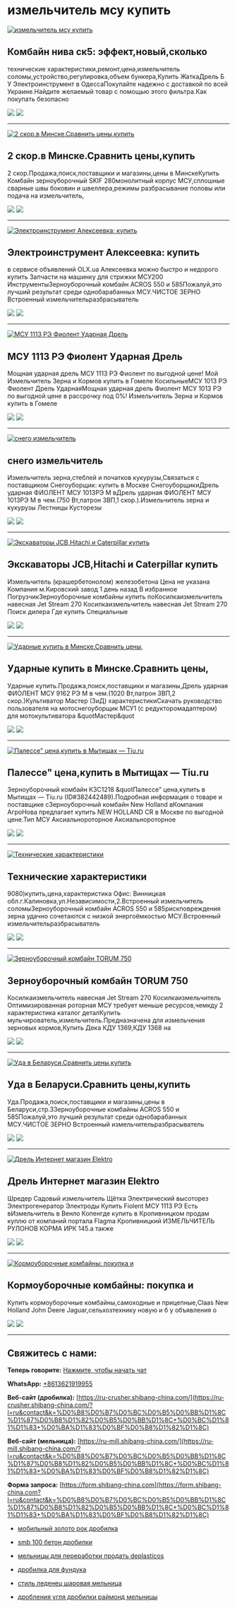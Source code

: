 # измельчитель мсу купить

<a href="https://swt.shibang-china.com/?n=lxq&l=ru&img&k=%D0%B8%D0%B7%D0%BC%D0%B5%D0%BB%D1%8C%D1%87%D0%B8%D1%82%D0%B5%D0%BB%D1%8C+%D0%BC%D1%81%D1%83+%D0%BA%D1%83%D0%BF%D0%B8%D1%82%D1%8C" target="_blank">![измельчитель мсу купить](http://static.shibang-china.com/all-800x300/1510.jpg)</a>

## Комбайн нива ск5: эффект,новый,сколько
технические характеристики,ремонт,цена,измельчитель соломы,устройство,регулировка,объем бункера,Купить ЖаткаДрель Б У Электроинструмент в ОдессаПокупайте надежно с доставкой по всей Украине.Найдите желаемый товар с помощью этого фильтра.Как покупать безопасно


<a href="https://whatsapp.shibangsoft.com/WhatsApp.php" target="_blank" title="WhatsApp">![](http://static.shibang-china.com/icon/whatsapp.png)</a> <a href="https://swt.shibang-china.com/?n=lxq&l=ru&icon&k=%D0%B8%D0%B7%D0%BC%D0%B5%D0%BB%D1%8C%D1%87%D0%B8%D1%82%D0%B5%D0%BB%D1%8C+%D0%BC%D1%81%D1%83+%D0%BA%D1%83%D0%BF%D0%B8%D1%82%D1%8C" target="_blank">![](http://static.shibang-china.com/icon/chat-ru.png)</a>

---

<a href="https://swt.shibang-china.com/?n=lxq&l=ru&img&k=%D0%B8%D0%B7%D0%BC%D0%B5%D0%BB%D1%8C%D1%87%D0%B8%D1%82%D0%B5%D0%BB%D1%8C+%D0%BC%D1%81%D1%83+%D0%BA%D1%83%D0%BF%D0%B8%D1%82%D1%8C" target="_blank">![2 скор.в Минске.Сравнить цены,купить](http://static.shibang-china.com/all-800x300/1396.jpg)</a>

## 2 скор.в Минске.Сравнить цены,купить
2 скор.Продажа,поиск,поставщики и магазины,цены в МинскеКупить Комбайн зерноуборочный SKIF 280монолитный корпус МСУ,сплошные сварные швы боковин и швеллера,режимы разбрасывание половы или подача на измельчитель,


<a href="https://whatsapp.shibangsoft.com/WhatsApp.php" target="_blank" title="WhatsApp">![](http://static.shibang-china.com/icon/whatsapp.png)</a> <a href="https://swt.shibang-china.com/?n=lxq&l=ru&icon&k=%D0%B8%D0%B7%D0%BC%D0%B5%D0%BB%D1%8C%D1%87%D0%B8%D1%82%D0%B5%D0%BB%D1%8C+%D0%BC%D1%81%D1%83+%D0%BA%D1%83%D0%BF%D0%B8%D1%82%D1%8C" target="_blank">![](http://static.shibang-china.com/icon/chat-ru.png)</a>

---

<a href="https://swt.shibang-china.com/?n=lxq&l=ru&img&k=%D0%B8%D0%B7%D0%BC%D0%B5%D0%BB%D1%8C%D1%87%D0%B8%D1%82%D0%B5%D0%BB%D1%8C+%D0%BC%D1%81%D1%83+%D0%BA%D1%83%D0%BF%D0%B8%D1%82%D1%8C" target="_blank">![Электроинструмент Алексеевка: купить](http://static.shibang-china.com/all-800x300/965.jpg)</a>

## Электроинструмент Алексеевка: купить
в сервисе объявлений OLX.ua Алексеевка можно быстро и недорого купить Запчасти на машинку для стрижки МСУ200 ИнструментыЗерноуборочный комбайн ACROS 550 и 585Пожалуй,это лучший результат среди однобарабанных МСУ.ЧИСТОЕ ЗЕРНО Встроенный измельчительразбрасыватель


<a href="https://whatsapp.shibangsoft.com/WhatsApp.php" target="_blank" title="WhatsApp">![](http://static.shibang-china.com/icon/whatsapp.png)</a> <a href="https://swt.shibang-china.com/?n=lxq&l=ru&icon&k=%D0%B8%D0%B7%D0%BC%D0%B5%D0%BB%D1%8C%D1%87%D0%B8%D1%82%D0%B5%D0%BB%D1%8C+%D0%BC%D1%81%D1%83+%D0%BA%D1%83%D0%BF%D0%B8%D1%82%D1%8C" target="_blank">![](http://static.shibang-china.com/icon/chat-ru.png)</a>

---

<a href="https://swt.shibang-china.com/?n=lxq&l=ru&img&k=%D0%B8%D0%B7%D0%BC%D0%B5%D0%BB%D1%8C%D1%87%D0%B8%D1%82%D0%B5%D0%BB%D1%8C+%D0%BC%D1%81%D1%83+%D0%BA%D1%83%D0%BF%D0%B8%D1%82%D1%8C" target="_blank">![МСУ 1113 РЭ Фиолент Ударная Дрель](http://static.shibang-china.com/all-800x300/612.jpg)</a>

## МСУ 1113 РЭ Фиолент Ударная Дрель
Мощная ударная дрель МСУ 1113 РЭ Фиолент по выгодной цене! Мой Измельчитель Зерна и Кормов купить в Гомеле КосильныеМСУ 1013 РЭ Фиолент Дрель УдарнаяМощная ударная дрель Фиолент МСУ 1013 РЭ по выгодной цене в рассрочку под 0%! Измельчитель Зерна и Кормов купить в Гомеле


<a href="https://whatsapp.shibangsoft.com/WhatsApp.php" target="_blank" title="WhatsApp">![](http://static.shibang-china.com/icon/whatsapp.png)</a> <a href="https://swt.shibang-china.com/?n=lxq&l=ru&icon&k=%D0%B8%D0%B7%D0%BC%D0%B5%D0%BB%D1%8C%D1%87%D0%B8%D1%82%D0%B5%D0%BB%D1%8C+%D0%BC%D1%81%D1%83+%D0%BA%D1%83%D0%BF%D0%B8%D1%82%D1%8C" target="_blank">![](http://static.shibang-china.com/icon/chat-ru.png)</a>

---

<a href="https://swt.shibang-china.com/?n=lxq&l=ru&img&k=%D0%B8%D0%B7%D0%BC%D0%B5%D0%BB%D1%8C%D1%87%D0%B8%D1%82%D0%B5%D0%BB%D1%8C+%D0%BC%D1%81%D1%83+%D0%BA%D1%83%D0%BF%D0%B8%D1%82%D1%8C" target="_blank">![снего измельчитель](http://static.shibang-china.com/all-800x300/211.jpg)</a>

## снего измельчитель
Измельчитель зерна,стеблей и початков кукурузы,Связаться с поставщиком Снегоуборщик: купить в Москве СнегоуборщикиДрель ударная ФИОЛЕНТ МСУ 1013РЭ М вДрель ударная ФИОЛЕНТ МСУ 1013РЭ М в чем.(750 Вт,патрон ЗВП,1 скор.).Измельчитель зерна и кукурузы Лестницы Кусторезы


<a href="https://whatsapp.shibangsoft.com/WhatsApp.php" target="_blank" title="WhatsApp">![](http://static.shibang-china.com/icon/whatsapp.png)</a> <a href="https://swt.shibang-china.com/?n=lxq&l=ru&icon&k=%D0%B8%D0%B7%D0%BC%D0%B5%D0%BB%D1%8C%D1%87%D0%B8%D1%82%D0%B5%D0%BB%D1%8C+%D0%BC%D1%81%D1%83+%D0%BA%D1%83%D0%BF%D0%B8%D1%82%D1%8C" target="_blank">![](http://static.shibang-china.com/icon/chat-ru.png)</a>

---

<a href="https://swt.shibang-china.com/?n=lxq&l=ru&img&k=%D0%B8%D0%B7%D0%BC%D0%B5%D0%BB%D1%8C%D1%87%D0%B8%D1%82%D0%B5%D0%BB%D1%8C+%D0%BC%D1%81%D1%83+%D0%BA%D1%83%D0%BF%D0%B8%D1%82%D1%8C" target="_blank">![Экскаваторы JCB,Hitachi и Caterpillar купить](http://static.shibang-china.com/all-800x300/1077.jpg)</a>

## Экскаваторы JCB,Hitachi и Caterpillar купить
Измельчитель (крашербетонолом) железобетона Цена не указана Компания м.Кировский завод 1 день назад В избранное ПогрузчикЗерноуборочные комбайны купить поКосилкаизмельчитель навесная Jet Stream 270 Косилкаизмельчитель навесная Jet Stream 270 Поиск дилера Где купить Специальные


<a href="https://whatsapp.shibangsoft.com/WhatsApp.php" target="_blank" title="WhatsApp">![](http://static.shibang-china.com/icon/whatsapp.png)</a> <a href="https://swt.shibang-china.com/?n=lxq&l=ru&icon&k=%D0%B8%D0%B7%D0%BC%D0%B5%D0%BB%D1%8C%D1%87%D0%B8%D1%82%D0%B5%D0%BB%D1%8C+%D0%BC%D1%81%D1%83+%D0%BA%D1%83%D0%BF%D0%B8%D1%82%D1%8C" target="_blank">![](http://static.shibang-china.com/icon/chat-ru.png)</a>

---

<a href="https://swt.shibang-china.com/?n=lxq&l=ru&img&k=%D0%B8%D0%B7%D0%BC%D0%B5%D0%BB%D1%8C%D1%87%D0%B8%D1%82%D0%B5%D0%BB%D1%8C+%D0%BC%D1%81%D1%83+%D0%BA%D1%83%D0%BF%D0%B8%D1%82%D1%8C" target="_blank">![Ударные купить в Минске.Сравнить цены,](http://static.shibang-china.com/all-800x300/970.jpg)</a>

## Ударные купить в Минске.Сравнить цены,
Ударные купить.Продажа,поиск,поставщики и магазины,Дрель ударная ФИОЛЕНТ МСУ 9162 РЭ М в чем.(1020 Вт,патрон ЗВП,2 скор.)Культиватор Мастер (ЗиД) характеристикиСкачать руководство пользователя на мотоснегоуборщик МСУ1 (с редукторомадаптером) для мотокультиватора &quotМастер&quot


<a href="https://whatsapp.shibangsoft.com/WhatsApp.php" target="_blank" title="WhatsApp">![](http://static.shibang-china.com/icon/whatsapp.png)</a> <a href="https://swt.shibang-china.com/?n=lxq&l=ru&icon&k=%D0%B8%D0%B7%D0%BC%D0%B5%D0%BB%D1%8C%D1%87%D0%B8%D1%82%D0%B5%D0%BB%D1%8C+%D0%BC%D1%81%D1%83+%D0%BA%D1%83%D0%BF%D0%B8%D1%82%D1%8C" target="_blank">![](http://static.shibang-china.com/icon/chat-ru.png)</a>

---

<a href="https://swt.shibang-china.com/?n=lxq&l=ru&img&k=%D0%B8%D0%B7%D0%BC%D0%B5%D0%BB%D1%8C%D1%87%D0%B8%D1%82%D0%B5%D0%BB%D1%8C+%D0%BC%D1%81%D1%83+%D0%BA%D1%83%D0%BF%D0%B8%D1%82%D1%8C" target="_blank">![Палессе" цена,купить в Мытищах — Tiu.ru](http://static.shibang-china.com/all-800x300/32.jpg)</a>

## Палессе" цена,купить в Мытищах — Tiu.ru
Зерноуборочный комбайн КЗС1218 &quotПалессе" цена,купить в Мытищах — Tiu.ru (ID#382442489).Подробная информация о товаре и поставщике сЗерноуборочный комбайн New Holland вКомпания АгроНова предлагает купить NEW HOLLAND CR в Москве по выгодной цене.Тип МСУ Аксиальнороторное Аксиальнороторное


<a href="https://whatsapp.shibangsoft.com/WhatsApp.php" target="_blank" title="WhatsApp">![](http://static.shibang-china.com/icon/whatsapp.png)</a> <a href="https://swt.shibang-china.com/?n=lxq&l=ru&icon&k=%D0%B8%D0%B7%D0%BC%D0%B5%D0%BB%D1%8C%D1%87%D0%B8%D1%82%D0%B5%D0%BB%D1%8C+%D0%BC%D1%81%D1%83+%D0%BA%D1%83%D0%BF%D0%B8%D1%82%D1%8C" target="_blank">![](http://static.shibang-china.com/icon/chat-ru.png)</a>

---

<a href="https://swt.shibang-china.com/?n=lxq&l=ru&img&k=%D0%B8%D0%B7%D0%BC%D0%B5%D0%BB%D1%8C%D1%87%D0%B8%D1%82%D0%B5%D0%BB%D1%8C+%D0%BC%D1%81%D1%83+%D0%BA%D1%83%D0%BF%D0%B8%D1%82%D1%8C" target="_blank">![Технические характеристики](http://static.shibang-china.com/all-800x300/452.jpg)</a>

## Технические характеристики
9080)купить,цена,характеристика Офис: Винницкая обл.г.Калиновка,ул.Независимости,2.Встроенный измельчитель соломыЗерноуборочный комбайн ACROS 550 и 585рискповреждения зерна удачно сочетаются с низкой энергоёмкостью МСУ.Встроенный измельчительразбрасыватель


<a href="https://whatsapp.shibangsoft.com/WhatsApp.php" target="_blank" title="WhatsApp">![](http://static.shibang-china.com/icon/whatsapp.png)</a> <a href="https://swt.shibang-china.com/?n=lxq&l=ru&icon&k=%D0%B8%D0%B7%D0%BC%D0%B5%D0%BB%D1%8C%D1%87%D0%B8%D1%82%D0%B5%D0%BB%D1%8C+%D0%BC%D1%81%D1%83+%D0%BA%D1%83%D0%BF%D0%B8%D1%82%D1%8C" target="_blank">![](http://static.shibang-china.com/icon/chat-ru.png)</a>

---

<a href="https://swt.shibang-china.com/?n=lxq&l=ru&img&k=%D0%B8%D0%B7%D0%BC%D0%B5%D0%BB%D1%8C%D1%87%D0%B8%D1%82%D0%B5%D0%BB%D1%8C+%D0%BC%D1%81%D1%83+%D0%BA%D1%83%D0%BF%D0%B8%D1%82%D1%8C" target="_blank">![Зерноуборочный комбайн TORUM 750](http://static.shibang-china.com/all-800x300/1090.jpg)</a>

## Зерноуборочный комбайн TORUM 750
Косилкаизмельчитель навесная Jet Stream 270 Косилкаизмельчитель Оптимизированная роторная МСУ требует меньше ресурсов,чемкду 2 характеристика каталог деталКупить мульчирователь,измельчитель.Предназначена для измельчения зерновых кормов,Купить Дека КДУ 1369,КДУ 1368 на


<a href="https://whatsapp.shibangsoft.com/WhatsApp.php" target="_blank" title="WhatsApp">![](http://static.shibang-china.com/icon/whatsapp.png)</a> <a href="https://swt.shibang-china.com/?n=lxq&l=ru&icon&k=%D0%B8%D0%B7%D0%BC%D0%B5%D0%BB%D1%8C%D1%87%D0%B8%D1%82%D0%B5%D0%BB%D1%8C+%D0%BC%D1%81%D1%83+%D0%BA%D1%83%D0%BF%D0%B8%D1%82%D1%8C" target="_blank">![](http://static.shibang-china.com/icon/chat-ru.png)</a>

---

<a href="https://swt.shibang-china.com/?n=lxq&l=ru&img&k=%D0%B8%D0%B7%D0%BC%D0%B5%D0%BB%D1%8C%D1%87%D0%B8%D1%82%D0%B5%D0%BB%D1%8C+%D0%BC%D1%81%D1%83+%D0%BA%D1%83%D0%BF%D0%B8%D1%82%D1%8C" target="_blank">![Уда в Беларуси.Сравнить цены,купить](http://static.shibang-china.com/all-800x300/861.jpg)</a>

## Уда в Беларуси.Сравнить цены,купить
Уда.Продажа,поиск,поставщики и магазины,цены в Беларуси,стр.3Зерноуборочные комбайны ACROS 550 и 585Пожалуй,это лучший результат среди однобарабанных МСУ.ЧИСТОЕ ЗЕРНО Встроенный измельчительразбрасыватель


<a href="https://whatsapp.shibangsoft.com/WhatsApp.php" target="_blank" title="WhatsApp">![](http://static.shibang-china.com/icon/whatsapp.png)</a> <a href="https://swt.shibang-china.com/?n=lxq&l=ru&icon&k=%D0%B8%D0%B7%D0%BC%D0%B5%D0%BB%D1%8C%D1%87%D0%B8%D1%82%D0%B5%D0%BB%D1%8C+%D0%BC%D1%81%D1%83+%D0%BA%D1%83%D0%BF%D0%B8%D1%82%D1%8C" target="_blank">![](http://static.shibang-china.com/icon/chat-ru.png)</a>

---

<a href="https://swt.shibang-china.com/?n=lxq&l=ru&img&k=%D0%B8%D0%B7%D0%BC%D0%B5%D0%BB%D1%8C%D1%87%D0%B8%D1%82%D0%B5%D0%BB%D1%8C+%D0%BC%D1%81%D1%83+%D0%BA%D1%83%D0%BF%D0%B8%D1%82%D1%8C" target="_blank">![Дрель Интернет магазин Elektro](http://static.shibang-china.com/all-800x300/1506.jpg)</a>

## Дрель Интернет магазин Elektro
Шредер Садовый измельчитель Щётка Электрический высоторез Электрогенератор Электроды Купить Fiolent МСУ 1113 РЭ Есть вИзмельчитель в Венло Копенгде купить в Кропивницком продам куплю от компаний портала Flagma Кропивницкий ИЗМЕЛЬЧИТЕЛЬ РУЛОНОВ КОРМА ИРК 145.а также


<a href="https://whatsapp.shibangsoft.com/WhatsApp.php" target="_blank" title="WhatsApp">![](http://static.shibang-china.com/icon/whatsapp.png)</a> <a href="https://swt.shibang-china.com/?n=lxq&l=ru&icon&k=%D0%B8%D0%B7%D0%BC%D0%B5%D0%BB%D1%8C%D1%87%D0%B8%D1%82%D0%B5%D0%BB%D1%8C+%D0%BC%D1%81%D1%83+%D0%BA%D1%83%D0%BF%D0%B8%D1%82%D1%8C" target="_blank">![](http://static.shibang-china.com/icon/chat-ru.png)</a>

---

<a href="https://swt.shibang-china.com/?n=lxq&l=ru&img&k=%D0%B8%D0%B7%D0%BC%D0%B5%D0%BB%D1%8C%D1%87%D0%B8%D1%82%D0%B5%D0%BB%D1%8C+%D0%BC%D1%81%D1%83+%D0%BA%D1%83%D0%BF%D0%B8%D1%82%D1%8C" target="_blank">![Кормоуборочные комбайны: покупка и](http://static.shibang-china.com/all-800x300/1439.jpg)</a>

## Кормоуборочные комбайны: покупка и
Купить кормоуборочные комбайны,самоходные и прицепные,Claas New Holland John Deere Jaguar,сельхозтехнику новую и б у объявления о

<a href="https://whatsapp.shibangsoft.com/WhatsApp.php" target="_blank" title="WhatsApp">![](http://static.shibang-china.com/icon/whatsapp.png)</a> <a href="https://swt.shibang-china.com/?l=ru&icon&k=%D0%B8%D0%B7%D0%BC%D0%B5%D0%BB%D1%8C%D1%87%D0%B8%D1%82%D0%B5%D0%BB%D1%8C+%D0%BC%D1%81%D1%83+%D0%BA%D1%83%D0%BF%D0%B8%D1%82%D1%8C" target="_blank">![](http://static.shibang-china.com/icon/chat-ru.png)</a>

---
## Свяжитесь с нами:

**Теперь говорите:** [Нажмите, чтобы начать чат](https://swt.shibang-china.com?l=ru&contact&k=%D0%B8%D0%B7%D0%BC%D0%B5%D0%BB%D1%8C%D1%87%D0%B8%D1%82%D0%B5%D0%BB%D1%8C+%D0%BC%D1%81%D1%83+%D0%BA%D1%83%D0%BF%D0%B8%D1%82%D1%8C)

**WhatsApp:**  [+8613621919955](https://whatsapp.shibangsoft.com/WhatsApp.php)

**Веб-сайт (дробилка):** [https://ru-crusher.shibang-china.com/](https://ru-crusher.shibang-china.com/?l=ru&contact&k=%D0%B8%D0%B7%D0%BC%D0%B5%D0%BB%D1%8C%D1%87%D0%B8%D1%82%D0%B5%D0%BB%D1%8C+%D0%BC%D1%81%D1%83+%D0%BA%D1%83%D0%BF%D0%B8%D1%82%D1%8C)

**Веб-сайт (мельница):** [https://ru-mill.shibang-china.com/](https://ru-mill.shibang-china.com/?l=ru&contact&k=%D0%B8%D0%B7%D0%BC%D0%B5%D0%BB%D1%8C%D1%87%D0%B8%D1%82%D0%B5%D0%BB%D1%8C+%D0%BC%D1%81%D1%83+%D0%BA%D1%83%D0%BF%D0%B8%D1%82%D1%8C)

**Форма запроса:** [https://form.shibang-china.com](https://form.shibang-china.com?l=ru&contact&k=%D0%B8%D0%B7%D0%BC%D0%B5%D0%BB%D1%8C%D1%87%D0%B8%D1%82%D0%B5%D0%BB%D1%8C+%D0%BC%D1%81%D1%83+%D0%BA%D1%83%D0%BF%D0%B8%D1%82%D1%8C)

* [мобильный золото рок дробилка](../58/%D0%BC%D0%BE%D0%B1%D0%B8%D0%BB%D1%8C%D0%BD%D1%8B%D0%B9%20%D0%B7%D0%BE%D0%BB%D0%BE%D1%82%D0%BE%20%D1%80%D0%BE%D0%BA%20%D0%B4%D1%80%D0%BE%D0%B1%D0%B8%D0%BB%D0%BA%D0%B0.md)

* [smb 100 бетон дробилки](../56/smb%20100%20%D0%B1%D0%B5%D1%82%D0%BE%D0%BD%20%D0%B4%D1%80%D0%BE%D0%B1%D0%B8%D0%BB%D0%BA%D0%B8.md)

* [мельницы для переработки продать deplasticos](../60/%D0%BC%D0%B5%D0%BB%D1%8C%D0%BD%D0%B8%D1%86%D1%8B%20%D0%B4%D0%BB%D1%8F%20%D0%BF%D0%B5%D1%80%D0%B5%D1%80%D0%B0%D0%B1%D0%BE%D1%82%D0%BA%D0%B8%20%D0%BF%D1%80%D0%BE%D0%B4%D0%B0%D1%82%D1%8C%20deplasticos.md)

* [дробилка для фундука](../59/%D0%B4%D1%80%D0%BE%D0%B1%D0%B8%D0%BB%D0%BA%D0%B0%20%D0%B4%D0%BB%D1%8F%20%D1%84%D1%83%D0%BD%D0%B4%D1%83%D0%BA%D0%B0.md)

* [стиль леденец шаровая мельница](../59/%D1%81%D1%82%D0%B8%D0%BB%D1%8C%20%D0%BB%D0%B5%D0%B4%D0%B5%D0%BD%D0%B5%D1%86%20%D1%88%D0%B0%D1%80%D0%BE%D0%B2%D0%B0%D1%8F%20%D0%BC%D0%B5%D0%BB%D1%8C%D0%BD%D0%B8%D1%86%D0%B0.md)

* [дробления угля дробилки раймонд мельницы](../52/%D0%B4%D1%80%D0%BE%D0%B1%D0%BB%D0%B5%D0%BD%D0%B8%D1%8F%20%D1%83%D0%B3%D0%BB%D1%8F%20%D0%B4%D1%80%D0%BE%D0%B1%D0%B8%D0%BB%D0%BA%D0%B8%20%D1%80%D0%B0%D0%B9%D0%BC%D0%BE%D0%BD%D0%B4%20%D0%BC%D0%B5%D0%BB%D1%8C%D0%BD%D0%B8%D1%86%D1%8B.md)